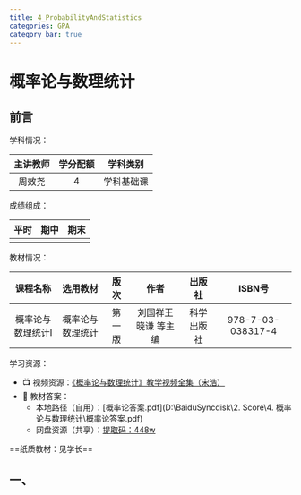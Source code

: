 ```yaml
---
title: 4_ProbabilityAndStatistics
categories: GPA
category_bar: true
---
```


# 概率论与数理统计

## 前言

学科情况：

| 主讲教师 | 学分配额 |  学科类别  |
| :------: | :------: | :--------: |
|  周效尧  |    4     | 学科基础课 |

成绩组成：

| 平时 | 期中 | 期末 |
| :--: | :--: | :--: |
|      |      |      |

教材情况：

|     课程名称      |     选用教材     |  版次  |          作者           |   出版社   |      ISBN号       |
| :---------------: | :--------------: | :----: | :---------------------: | :--------: | :---------------: |
| 概率论与数理统计Ⅰ | 概率论与数理统计 | 第一版 | 刘国祥王晓谦     等主编 | 科学出版社 | 978-7-03-038317-4 |

学习资源：

- :tv: 视频资源：[《概率论与数理统计》教学视频全集（宋浩）](https://www.bilibili.com/video/BV1ot411y7mU)
- :book:  教材答案：
    - 本地路径（自用）：[概率论答案.pdf](D:\BaiduSyncdisk\2. Score\4. 概率论与数理统计\概率论答案.pdf)
    - 网盘资源（共享）：[提取码：448w](https://pan.baidu.com/s/1yeC0rxatHaLeNHQaW85Kpw?pwd=448w)


==纸质教材：见学长==

## 一、

